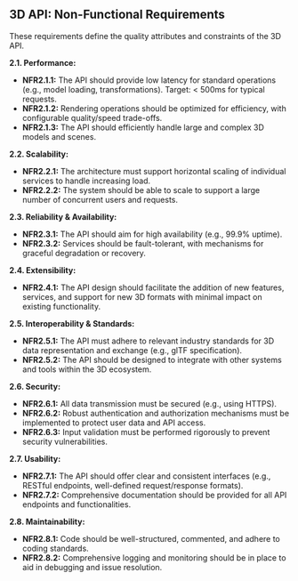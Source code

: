 ## 3D API: Non-Functional Requirements

These requirements define the quality attributes and constraints of the 3D API.

**2.1. Performance:**

*   **NFR2.1.1:** The API should provide low latency for standard operations (e.g., model loading, transformations). Target: < 500ms for typical requests.
*   **NFR2.1.2:** Rendering operations should be optimized for efficiency, with configurable quality/speed trade-offs.
*   **NFR2.1.3:** The API should efficiently handle large and complex 3D models and scenes.

**2.2. Scalability:**

*   **NFR2.2.1:** The architecture must support horizontal scaling of individual services to handle increasing load.
*   **NFR2.2.2:** The system should be able to scale to support a large number of concurrent users and requests.

**2.3. Reliability & Availability:**

*   **NFR2.3.1:** The API should aim for high availability (e.g., 99.9% uptime).
*   **NFR2.3.2:** Services should be fault-tolerant, with mechanisms for graceful degradation or recovery.

**2.4. Extensibility:**

*   **NFR2.4.1:** The API design should facilitate the addition of new features, services, and support for new 3D formats with minimal impact on existing functionality.

**2.5. Interoperability & Standards:**

*   **NFR2.5.1:** The API must adhere to relevant industry standards for 3D data representation and exchange (e.g., glTF specification).
*   **NFR2.5.2:** The API should be designed to integrate with other systems and tools within the 3D ecosystem.

**2.6. Security:**

*   **NFR2.6.1:** All data transmission must be secured (e.g., using HTTPS).
*   **NFR2.6.2:** Robust authentication and authorization mechanisms must be implemented to protect user data and API access.
*   **NFR2.6.3:** Input validation must be performed rigorously to prevent security vulnerabilities.

**2.7. Usability:**

*   **NFR2.7.1:** The API should offer clear and consistent interfaces (e.g., RESTful endpoints, well-defined request/response formats).
*   **NFR2.7.2:** Comprehensive documentation should be provided for all API endpoints and functionalities.

**2.8. Maintainability:**

*   **NFR2.8.1:** Code should be well-structured, commented, and adhere to coding standards.
*   **NFR2.8.2:** Comprehensive logging and monitoring should be in place to aid in debugging and issue resolution.